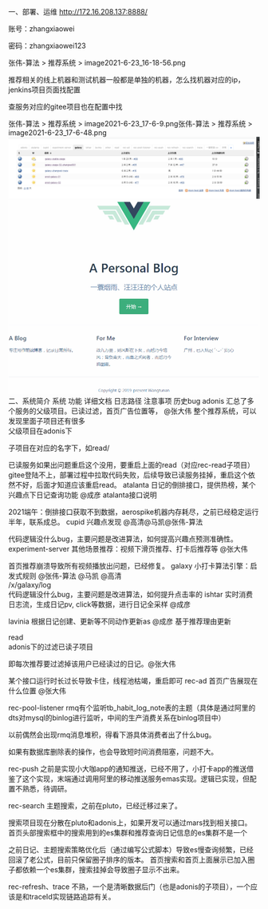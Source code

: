 一、部署、运维
http://172.16.208.137:8888/

账号：zhangxiaowei

密码：zhangxiaowei123

张伟-算法 > 推荐系统 > image2021-6-23_16-18-56.png

推荐相关的线上机器和测试机器一般都是单独的机器，怎么找机器对应的ip，jenkins项目页面找配置

查服务对应的gitee项目也在配置中找

张伟-算法 > 推荐系统 > image2021-6-23_17-6-9.png张伟-算法 > 推荐系统 > image2021-6-23_17-6-48.png
![使用别名引用](docs/images/小打卡工作沉淀/后端/系统介绍/推荐系统/image2021-6-23_16-18-56.png)
![使用别名引用](docs/images/vuepress/1.png)
二、系统简介
系统	功能	详细文档	日志路径	注意事项	历史bug
adonis	汇总了多个服务的父级项目。已读过滤，首页广告位置等， @张大伟	整个推荐系统，可以发现里面子项目还有很多	
父级项目在adonis下

子项目在对应的名字下，如read/

已读服务如果出问题重启这个没用，要重启上面的read（对应rec-read子项目）	gitee登陆不上，部署过程中拉取代码失败，后续导致已读服务挂掉，重启这个依然不好，后面才知道应该重启read。
atalanta	日记的倒排接口，提供热榜，某个兴趣点下日记查询功能 @成彦	atalanta接口说明	

2021端午：倒排接口获取不到数据，aerospike机器内存耗尽，之前已经稳定运行半年，联系成总。
cupid	兴趣点发现 @高清@马凯@张伟-算法	


代码逻辑没什么bug，主要问题是改进算法，如何提高兴趣点预测准确性。
experiment-server	其他场景推荐：视频下滑页推荐、打卡后推荐等 @张大伟	


首页推荐崩溃导致所有视频播放出问题，已经修复。
galaxy	小打卡算法引擎：启发式规则 @张伟-算法 @马凯 @高清	
/x/galaxy/log	
代码逻辑没什么bug，主要问题是改进算法，如何提升点击率的
ishtar	实时消费日志流，生成日记pv, click等数据，进行日记全采样 @成彦	



lavinia	根据日记创建、更新等不同动作更新as @成彦	基于推荐理由更新	


read	
adonis下的过滤已读子项目

即每次推荐要过滤掉该用户已经读过的日记。@张大伟




某个接口运行时长过长导致卡住，线程池枯竭，重启即可
rec-ad	首页广告展现在什么位置 @张大伟	



rec-pool-listener	rmq有个监听tb_habit_log_note表的主题（具体是通过阿里的dts对mysql的binlog进行监听，中间的生产消费关系在binlog项目中）	


以前偶然会出现rmq消息堆积，得看下游具体消费者出了什么bug。

如果有数据库删除表的操作，也会导致短时间消费阻塞，问题不大。

rec-push	之前是实现小大咖app的通知推送，已经不用了，小打卡app的推送借鉴了这个实现，末端通过调用阿里的移动推送服务emas实现。逻辑已实现，但配置不熟悉，待调研。	



rec-search	主题搜索，之前在pluto，已经迁移过来了。	

搜索项目现在分散在pluto和adonis上，如果开发可以通过mars找到相关接口。
首页头部搜索框中的搜索用到的es集群和推荐查询日记信息的es集群不是一个

之前日记、主题搜索策略优化后（通过编写公式脚本）导致es慢查询频繁，已经回滚了老公式，目前只保留圈子排序的版本。
首页搜索和首页上面展示已加入圈子都依赖一个es集群，搜索挂掉会导致圈子显示不出来。

rec-refresh、trace	不熟，一个是清晰数据后门（也是adonis的子项目），一个应该是和traceId实现链路追踪有关。	



